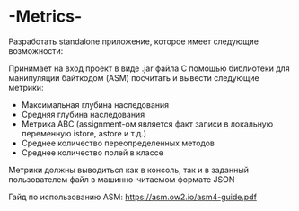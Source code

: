 # -Metrics-
Разработать standalone приложение, которое имеет следующие возможности:

Принимает на вход проект в виде .jar файла С помощью библиотеки для манипуляции байткодом (ASM) посчитать и вывести следующие метрики:
* Максимальная глубина наследования
* Средняя глубина наследования
* Метрика ABC (assignment-ом является факт записи в локальную переменную istore, astore и т.д.)
* Среднее количество переопределенных методов
* Среднее количество полей в классе

Метрики должны выводиться как в консоль, так и в заданный пользователем файл в машинно-читаемом формате JSON

Гайд по использованию ASM: https://asm.ow2.io/asm4-guide.pdf


